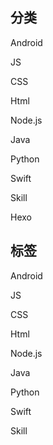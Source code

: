 ## 分类

Android

JS 

CSS 

Html

Node.js

Java

Python

Swift

Skill

Hexo





## 标签

Android	

JS 

CSS 

Html

Node.js

Java

Python

Swift

Skill

